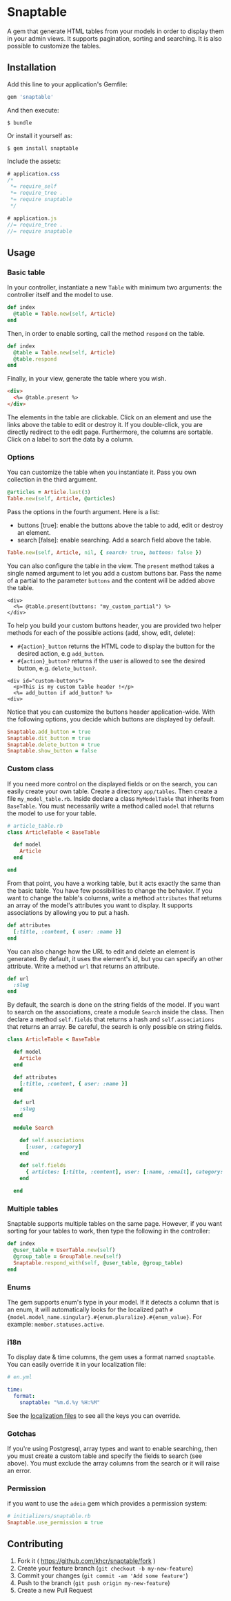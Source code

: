 # Snaptable

A gem that generate HTML tables from your models in order to display them in your admin views. It supports pagination, sorting and searching. It is also possible to customize the tables.

## Installation

Add this line to your application's Gemfile:

```ruby
gem 'snaptable'
```

And then execute:

    $ bundle

Or install it yourself as:

    $ gem install snaptable

Include the assets:

```css
# application.css
/*
 *= require_self
 *= require_tree .
 *= require snaptable
 */

```

```js
# application.js
//= require_tree .
//= require snaptable
```

## Usage

### Basic table

In your controller, instantiate a new `Table` with minimum two arguments: the controller itself and the model to use.

```ruby
def index
  @table = Table.new(self, Article)
end
```

Then, in order to enable sorting, call the method `respond` on the table.

```ruby
def index
  @table = Table.new(self, Article)
  @table.respond
end
```

Finally, in your view, generate the table where you wish.

```html
<div>
  <%= @table.present %>
</div>
```

The elements in the table are clickable. Click on an element and use the links above the table to edit or destroy it. If you double-click, you are directly redirect to the edit page. Furthermore, the columns are sortable. Click on a label to sort the data by a column.

### Options

You can customize the table when you instantiate it. Pass you own collection in the third argument.

```ruby
@articles = Article.last(3)
Table.new(self, Article, @articles)
```

Pass the options in the fourth argument. Here is a list:

* buttons [true]: enable the buttons above the table to add, edit or destroy an element.
* search [false]: enable searching. Add a search field above the table.

```ruby
Table.new(self, Article, nil, { search: true, buttons: false })
```

You can also configure the table in the view. The `present` method takes a single named argument to let you add a custom buttons bar. Pass the name of a partial to the parameter `buttons` and the content will be added above the table.

```erb
<div>
  <%= @table.present(buttons: "my_custom_partial") %>
</div>
```
To help you build your custom buttons header, you are provided two helper methods for each of the possible actions (add, show, edit, delete):

* `#{action}_button` returns the HTML code to display the button for the desired action, e.g `add_button`.
* `#{action}_button?` returns if the user is allowed to see the desired button, e.g. `delete_button?`.

```erb
<div id="custom-buttons">
  <p>This is my custom table header !</p>
  <%= add_button if add_button? %>
<div>
```

Notice that you can customize the buttons header application-wide. With the following options, you decide which buttons are displayed by default.

```ruby
Snaptable.add_button = true
Snaptable.dit_button = true
Snaptable.delete_button = true
Snaptable.show_button = false
```

### Custom class

If you need more control on the displayed fields or on the search, you can easily create your own table.
Create a directory `app/tables`. Then create a file `my_model_table.rb`. Inside declare a class `MyModelTable` that inherits from `BaseTable`.
You must necessarily write a method called `model` that returns the model to use for your table.

```ruby
# article_table.rb
class ArticleTable < BaseTable

  def model
    Article
  end

end
```

From that point, you have a working table, but it acts exactly the same than the basic table. You have few possibilities to change the behavior.
If you want to change the table's columns, write a method `attributes` that returns an array of the model's attributes you want to display. It supports associations by allowing you to put a hash.

```ruby
def attributes
  [:title, :content, { user: :name }]
end
```

You can also change how the URL to edit and delete an element is generated. By default, it uses the element's id, but you can specify an other attribute. Write a method `url` that returns an attribute.

```ruby
def url
  :slug
end
```

By default, the search is done on the string fields of the model. If you want to search on the associations, create a module `Search` inside the class. Then declare a method `self.fields` that returns a hash and `self.associations` that returns an array. Be careful, the search is only possible on string fields.

```ruby
class ArticleTable < BaseTable

  def model
    Article
  end

  def attributes
    [:title, :content, { user: :name }]
  end

  def url
    :slug
  end

  module Search

    def self.associations
      [:user, :category]
    end

    def self.fields
      { articles: [:title, :content], user: [:name, :email], category: [:name] }
    end

  end
```

### Multiple tables

Snaptable supports multiple tables on the same page. However, if you want sorting for your tables to work, then type the following in the controller:

```ruby
def index
  @user_table = UserTable.new(self)
  @group_table = GroupTable.new(self)
  Snaptable.respond_with(self, @user_table, @group_table)
end
```

### Enums

The gem supports enum's type in your model. If it detects a column that is an enum, it will automatically looks for the localized path `#{model.model_name.singular}.#{enum.pluralize}.#{enum_value}`. For example: `member.statuses.active`.

### i18n

To display date & time columns, the gem uses a format named `snaptable`. You can easily override it in your localization file:

```yml
# en.yml

time:
  format:
    snaptable: "%m.d.%y %H:%M"

```

See the [localization files](config/locales) to see all the keys you can override.

### Gotchas

If you're using Postgresql, array types and want to enable searching, then you must create a custom table and specify the fields to search (see above). You must exclude the array columns from the search or it will raise an error.

### Permission

if you want to use the `adeia` gem which provides a permission system:

```ruby
# initializers/snaptable.rb
Snaptable.use_permission = true
```

## Contributing

1. Fork it ( https://github.com/khcr/snaptable/fork )
2. Create your feature branch (`git checkout -b my-new-feature`)
3. Commit your changes (`git commit -am 'Add some feature'`)
4. Push to the branch (`git push origin my-new-feature`)
5. Create a new Pull Request
